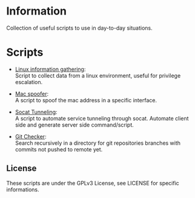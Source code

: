 # Information
Collection of useful scripts to use in day-to-day situations.  
# Scripts
- [Linux information gathering](linux-info-gather/GATHER.md):  
Script to collect data from a linux environment, useful for privilege escalation.

- [Mac spoofer](mac-spoofer/MACSPOOFER.md):  
A script to spoof the mac address in a specific interface.

- [Socat Tunneling](socat-tunneling/SOCATTUN.md):  
A script to automate service tunneling through socat. Automate client side and generate server side command/script.

- [Git Checker](git-checker/GIT-CHECKER.md):  
Search recursively in a directory for git repositories branches with commits not pushed to remote yet.

## License
These scripts are under the GPLv3 License, see LICENSE for specific informations.

